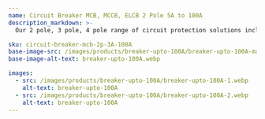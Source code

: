 ```yaml
---
name: Circuit Breaker MCB, MCCB, ELCB 2 Pole 5A to 100A
description_markdown: >-
  Our 2 pole, 3 pole, 4 pole range of circuit protection solutions includes MCBs (Miniature Circuit Breakers), MCCBs (Molded Case Circuit Breakers), and ELCBs (Earth Leakage Circuit Breakers) from renowned brands such as LS, Mitsubishi, and Fuji. Available in ratings from 5A to 100A, these breakers offer reliable protection against overloads, short circuits, and earth faults. Whether for residential or commercial use, these high-quality breakers ensure safety and durability, with easy installation and maintenance.

sku: circuit-breaker-mcb-2p-3A-100A
base-image-src: /images/products/breaker-upto-100A/breaker-upto-100A-main.webp
base-image-alt-text: breaker-upto-100A.webp

images:
  - src: /images/products/breaker-upto-100A/breaker-upto-100A-1.webp
    alt-text: breaker-upto-100A
  - src: /images/products/breaker-upto-100A/breaker-upto-100A-2.webp
    alt-text: breaker-upto-100A
---
```


